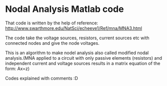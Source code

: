 # Nodal Analysis Matlab code


That code is written by the help of reference:
http://www.swarthmore.edu/NatSci/echeeve1/Ref/mna/MNA3.html

The code take the voltage sources, resistors, current sources etc with connected nodes and
give the node voltages.

This is an algorithm to make nodel analysis also called modified nodal analysis.(MNA applied to a circuit with only passive elements (resistors) and
independent current and voltage sources results in a matrix equation of the form: Ax=z)

Codes explained with comments :D
